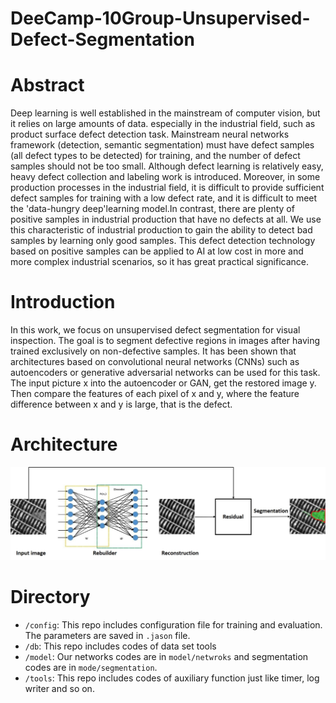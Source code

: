 # DeeCamp-10Group-Unsupervised-Defect-Segmentation

# Abstract
Deep learning is well established in the mainstream of computer vision, but it relies on large amounts of data.
especially in the industrial field, such as product surface defect detection task. Mainstream neural networks framework 
(detection, semantic segmentation) must have defect samples (all defect types to be detected) for training, and the number 
of defect samples should not be too small. Although defect learning is relatively easy, heavy defect collection and labeling 
work is introduced. Moreover, in some production processes in the industrial field, it is difficult to provide sufficient 
defect samples for training with a low defect rate, and it is difficult to meet the 'data-hungry deep'learning model.In contrast, 
there are plenty of positive samples in industrial production that have no defects at all. We use this characteristic 
of industrial production to gain the ability to detect bad samples by learning only good samples. This defect detection technology 
based on positive samples can be applied to AI at low cost in more and more complex industrial scenarios, so it has great practical significance.

# Introduction
In this work, we focus on unsupervised defect segmentation for visual inspection. 
The goal is to segment defective regions in images after having trained exclusively on
non-defective samples. It has been shown that architectures based on convolutional neural networks (CNNs) such
as autoencoders or generative adversarial networks can be used for this task.
The input picture x into the autoencoder or GAN, get the restored image y. 
Then compare the features of each pixel of x and y, where the feature difference between x and y is large, that is
the defect.

# Architecture
![architecture](doc/architecture.jpg)

# Directory 
- `/config`: This repo includes configuration file for training and evaluation. The parameters are saved in `.jason` file.
- `/db`: This repo includes codes of data set tools
- `/model`: Our networks codes are in `model/netwroks` and segmentation codes are in `mode/segmentation`.
- `/tools`: This repo includes codes of auxiliary function just like timer, log writer and so on. 
